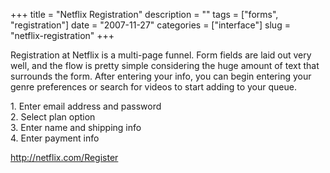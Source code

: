 +++
title = "Netflix Registration"
description = ""
tags = ["forms", "registration"]
date = "2007-11-27"
categories = ["interface"]
slug = "netflix-registration"
+++


<p>Registration at Netflix is a multi-page funnel. Form fields are laid out very well, and the flow is pretty simple considering the huge amount of text that surrounds the form. After entering your info, you can begin entering your genre preferences or search for videos to start adding to your queue. </p>
<div id="screens-full" class="clear"><div class="caption">1. Enter email address and password</div><div class="fullimg clear"><a href="http://media.konigi.com/interface/netflix-registration-1.png" class="group" rel="group" title="1. Enter email address and password"><img src="http://media.konigi.com/interface/netflix-registration-1.png" alt="" class="img-responsive"></a></div></div><div id="screens-full" class="clear"><div class="caption">2. Select plan option</div><div class="fullimg clear"><a href="http://media.konigi.com/interface/netflix-registration-2.png" class="group" rel="group" title="2. Select plan option"><img src="http://media.konigi.com/interface/netflix-registration-2.png" alt="" class="img-responsive"></a></div></div><div id="screens-full" class="clear"><div class="caption">3. Enter name and shipping info</div><div class="fullimg clear"><a href="http://media.konigi.com/interface/netflix-registration-3.png" class="group" rel="group" title="3. Enter name and shipping info"><img src="http://media.konigi.com/interface/netflix-registration-3.png" alt="" class="img-responsive"></a></div></div><div id="screens-full" class="clear"><div class="caption">4. Enter payment info</div><div class="fullimg clear"><a href="http://media.konigi.com/interface/netflix-registration-4.png" class="group" rel="group" title="4. Enter payment info"><img src="http://media.konigi.com/interface/netflix-registration-4.png" alt="" class="img-responsive"></a></div></div>        
<p><a href="http://netflix.com/Register">http://netflix.com/Register</a></p>


